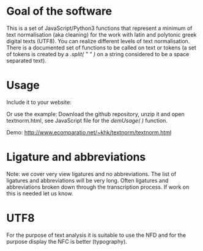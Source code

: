 # Goal of the software

This is a set of JavaScript/Python3 functions that represent a minimum of text normalisation (aka cleaning) for the work with latin and polytonic greek digital texts (UTF8). You can realize different levels of text normalisation. There is a documented set of functions to be called on text or tokens (a set of tokens is created by a  *.split( " " )* on a string considered to be a space separated text). 

# Usage

Include it to your website: *<script type="text/javascript" src="textnorm.js"></script>*

Or use the example: Download the github repository, unzip it and open textnorm.html, see JavaScript file for the 
*demUsage( )* function.

Demo: http://www.ecomparatio.net/~khk/textnorm/textnorm.html

# Ligature and abbreviations

Note: we cover very view ligatures and no abbreviations. The list of ligatures and abbreviations will be very long. Often ligatures and abbreviations broken down through the transcription process. If work on this is needed let us know.

# UTF8

For the purpose of text analysis it is suitable to use the NFD and for the purpose display the NFC is better (typography). 

